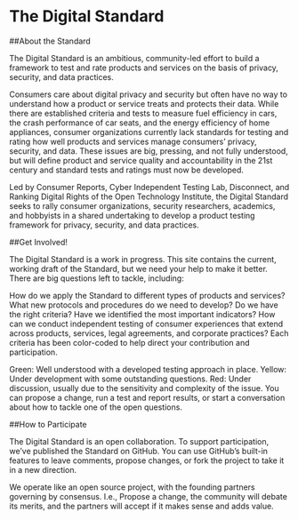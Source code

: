 # The Digital Standard

##About the Standard

The Digital Standard is an ambitious, community-led effort to build a framework to test and rate products and services on the basis of privacy, security, and data practices.

Consumers care about digital privacy and security but often have no way to understand how a product or service treats and protects their data. While there are established criteria and tests to measure fuel efficiency in cars, the crash performance of car seats, and the energy efficiency of home appliances, consumer organizations currently lack standards for testing and rating how well products and services manage consumers’ privacy, security, and data. These issues are big, pressing, and not fully understood, but will define product and service quality and accountability in the 21st century and standard tests and ratings must now be developed.

Led by Consumer Reports, Cyber Independent Testing Lab, Disconnect, and Ranking Digital Rights of the Open Technology Institute, the Digital Standard seeks to rally consumer organizations, security researchers, academics, and hobbyists in a shared undertaking to develop a product testing framework for privacy, security, and data practices.

##Get Involved!

The Digital Standard is a work in progress. This site contains the current, working draft of the Standard, but we need your help to make it better. There are big questions left to tackle, including:

How do we apply the Standard to different types of products and services?
What new protocols and procedures do we need to develop?
Do we have the right criteria? Have we identified the most important indicators?
How can we conduct independent testing of consumer experiences that extend across products, services, legal agreements, and corporate practices?
Each criteria has been color-coded to help direct your contribution and participation.

Green: Well understood with a developed testing approach in place.
Yellow: Under development with some outstanding questions.
Red: Under discussion, usually due to the sensitivity and complexity of the issue.
You can propose a change, run a test and report results, or start a conversation about how to tackle one of the open questions.

##How to Participate

The Digital Standard is an open collaboration. To support participation, we’ve published the Standard on GitHub. You can use GitHub’s built-in features to leave comments, propose changes, or fork the project to take it in a new direction.

We operate like an open source project, with the founding partners governing by consensus. I.e., Propose a change, the community will debate its merits, and the partners will accept if it makes sense and adds value.
